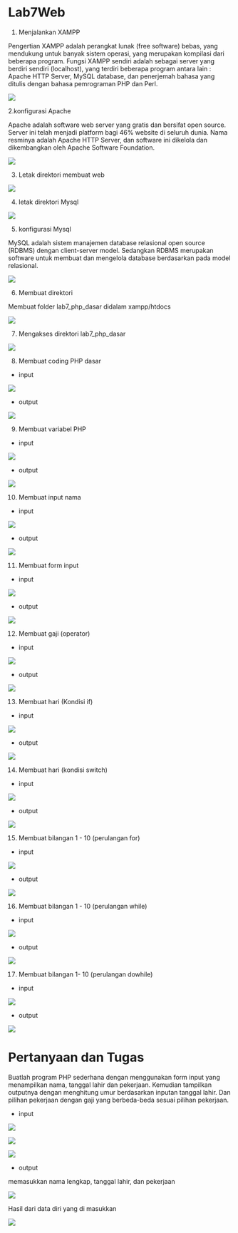 # Lab7Web
1. Menjalankan XAMPP <br>
<p> Pengertian XAMPP adalah perangkat lunak (free software) bebas, yang mendukung untuk banyak sistem operasi, yang merupakan kompilasi dari beberapa program. Fungsi XAMPP sendiri adalah sebagai server yang berdiri sendiri (localhost), yang terdiri beberapa program antara lain : Apache HTTP Server, MySQL database, dan penerjemah bahasa yang ditulis dengan bahasa pemrograman PHP dan Perl. </p>

![](Screenshot/1.jpg)

2.konfigurasi Apache
<p> Apache adalah software web server yang gratis dan bersifat open source. Server ini telah menjadi platform bagi 46% website di seluruh dunia. Nama resminya adalah Apache HTTP Server, dan software ini dikelola dan dikembangkan oleh Apache Software Foundation. </p>

![](Screenshot/2.jpg)

3. Letak direktori membuat web

![](Screenshot/3.jpg)

4. letak direktori Mysql

![](Screenshot/4.jpg)

5. konfigurasi Mysql
<p> MySQL adalah sistem manajemen database relasional open source (RDBMS) dengan client-server model. Sedangkan RDBMS merupakan software untuk membuat dan mengelola database berdasarkan pada model relasional. </p>

![](Screenshot/5.jpg)

6. Membuat direktori
<p> Membuat folder lab7_php_dasar didalam xampp/htdocs </p>

![](Screenshot/6.jpg)

7. Mengakses direktori lab7_php_dasar

![](Screenshot/7.jpg)

8. Membuat coding PHP dasar
* input

![](Screenshot/8.jpg)

* output

![](Screenshot/9.jpg)

9. Membuat variabel PHP
* input

![](Screenshot/10.jpg)

* output

![](Screenshot/11.jpg)

10. Membuat input nama
* input

![](Screenshot/12.jpg)

* output

![](Screenshot/13.jpg)

11. Membuat form input
* input

![](Screenshot/14.jpg)

* output

![](Screenshot/15.jpg)

12. Membuat gaji (operator)
* input

![](Screenshot/16.jpg)

* output

![](Screenshot/17.jpg)

13. Membuat hari (Kondisi if)
* input

![](Screenshot/18.jpg)

* output

![](Screenshot/19.jpg)

14. Membuat hari (kondisi switch)
* input

![](Screenshot/20.jpg)

* output

![](Screenshot/21.jpg)

15. Membuat bilangan 1 - 10 (perulangan for)
* input

![](Screenshot/22.jpg)

* output

![](Screenshot/23.jpg)

16. Membuat bilangan 1 - 10 (perulangan while)
* input

![](Screenshot/24.jpg)

* output

![](Screenshot/25.jpg)

17. Membuat bilangan 1- 10 (perulangan dowhile)
* input

![](Screenshot/26.jpg)

* output

![](Screenshot/27.jpg)

# Pertanyaan dan Tugas <br>
<p> Buatlah program PHP sederhana dengan menggunakan form input yang menampilkan nama, tanggal lahir dan pekerjaan. Kemudian tampilkan outputnya dengan menghitung umur berdasarkan inputan tanggal lahir. Dan pilihan pekerjaan dengan gaji yang berbeda-beda sesuai pilihan pekerjaan. </p>

* input

![](Screenshot/28.jpg)

![](Screenshot/29.jpg)

![](Screenshot/30.jpg)

* output
<p> memasukkan nama lengkap, tanggal lahir, dan pekerjaan </p>

![](Screenshot/31.jpg)

<p> Hasil dari data diri yang di masukkan </p>

![](Screenshot/32.jpg)
 
